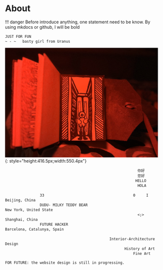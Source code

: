 # About

!!! danger
    Before introduce anything, one statement need to be know.
    By using mkdocs or github, I will be bold

```
JUST FOR FUN
~ - ~   basty girl from Uranus
```
![](../images/E1.jpg){: style="height:416.5px;width:550.4px"}




```
                                                             你好
                                                             您好
                                                            HELLO
                                                             HOLA

                33                                         0     I                      Beijing, China
                DUDU- MILKY TEDDY BEAR                                                 New York, United State
                                                             <;>                        Shanghai, China
                FUTURE HACKER                                                       Barcelona, Catalunya, Spain

                                                Interior-Architecture Design
                                                       History of Art
                                                           Fine Art 
``` 

```
FOR FUTURE: the website design is still in progressing.
```


    


